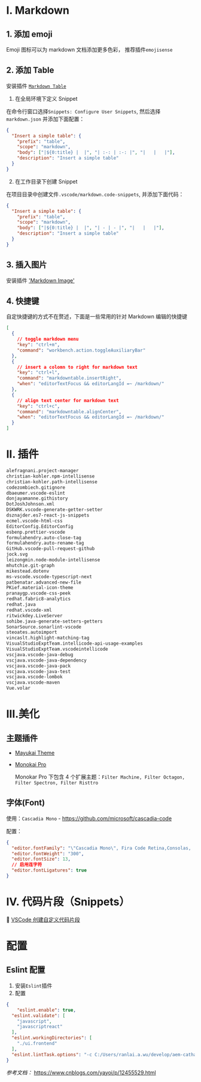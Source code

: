 # I. Markdown

## 1. 添加 emoji

Emoji 图标可以为 markdown 文档添加更多色彩， 推荐插件`emojisense`

## 2. 添加 Table

安装插件 [`Markdown Table`](https://marketplace.visualstudio.com/items?itemName=TakumiI.markdowntable)

1. 在全局环境下定义 Snippet

在命令行窗口选择`Snippets: Configure User Snippets`, 然后选择`markdown.json` 并添加下面配置：

```json
{
  "Insert a simple table": {
    "prefix": "table",
    "scope": "markdown",
    "body": ["|${0:title} |  |", "| :-: | :-: |", "|   |   |"],
    "description": "Insert a simple table"
  }
}
```

2. 在工作目录下创建 Snippet

在项目目录中创建文件`.vscode/markdown.code-snippets`, 并添加下面代码：

```json
{
  "Insert a simple table": {
    "prefix": "table",
    "scope": "markdown",
    "body": ["|${0:title} |  |", "| - | - |", "|   |   |"],
    "description": "Insert a simple table"
  }
}
```

## 3. 插入图片

安装插件 ['Markdown Image'](https://marketplace.visualstudio.com/items?itemName=hancel.markdown-image)

## 4. 快捷键

自定快捷键的方式不在赘述，下面是一些常用的针对 Markdown 编辑的快捷键

```json
[
  {
    // toggle markdown menu
    "key": "ctrl+m",
    "command": "workbench.action.toggleAuxiliaryBar"
  },
  {
    // insert a colomn to right for markdown text
    "key": "ctrl+l",
    "command": "markdowntable.insertRight",
    "when": "editorTextFocus && editorLangId =~ /markdown/"
  },
  {
    // align text center for markdown text
    "key": "ctrl+c",
    "command": "markdowntable.alignCenter",
    "when": "editorTextFocus && editorLangId =~ /markdown/"
  }
]
```

# II. 插件

```markdown
alefragnani.project-manager
christian-kohler.npm-intellisense
christian-kohler.path-intellisense
codezombiech.gitignore
dbaeumer.vscode-eslint
donjayamanne.githistory
DotJoshJohnson.xml
DSKWRK.vscode-generate-getter-setter
dsznajder.es7-react-js-snippets
ecmel.vscode-html-css
EditorConfig.EditorConfig
esbenp.prettier-vscode
formulahendry.auto-close-tag
formulahendry.auto-rename-tag
GitHub.vscode-pull-request-github
jock.svg
leizongmin.node-module-intellisense
mhutchie.git-graph
mikestead.dotenv
ms-vscode.vscode-typescript-next
patbenatar.advanced-new-file
PKief.material-icon-theme
pranaygp.vscode-css-peek
redhat.fabric8-analytics
redhat.java
redhat.vscode-xml
ritwickdey.LiveServer
sohibe.java-generate-setters-getters
SonarSource.sonarlint-vscode
steoates.autoimport
vincaslt.highlight-matching-tag
VisualStudioExptTeam.intellicode-api-usage-examples
VisualStudioExptTeam.vscodeintellicode
vscjava.vscode-java-debug
vscjava.vscode-java-dependency
vscjava.vscode-java-pack
vscjava.vscode-java-test
vscjava.vscode-lombok
vscjava.vscode-maven
Vue.volar
```

# III.美化

## 主题插件

- [Mayukai Theme](https://marketplace.visualstudio.com/items?itemName=GulajavaMinistudio.mayukaithemevsc)

- [Monokai Pro](https://marketplace.visualstudio.com/items?itemName=monokai.theme-monokai-pro-vscode)

  Monokar Pro 下包含 4 个扩展主题：`Filter Machine, Filter Octagon, Filter Spectron, Filter Risttro`

## 字体(Font)

使用：`Cascadia Mono` - <a href="https://github.com/microsoft/cascadia-code" style="text-decoration:underline;color: #27ae60">https://github.com/microsoft/cascadia-code</a>

配置：

```json
{
  "editor.fontFamily": "\"Cascadia Mono\", Fira Code Retina,Consolas, 'Courier New', monospace",
  "editor.fontWeight": "300",
  "editor.fontSize": 13,
  // 启用连字符
  "editor.fontLigatures": true
}
```

# IV. 代码片段（Snippets）

💪  [VSCode 创建自定义代码片段](https://juejin.cn/post/7238230111941394488)


# 配置

## Eslint 配置

1. 安装`Eslint`插件
2. 配置

```json
{
	"eslint.enable": true,
  "eslint.validate": [
    "javascript",
    "javascriptreact"
  ],
  "eslint.workingDirectories": [
    "./ui.frontend"
  ],
  "eslint.lintTask.options": "-c C:/Users/ranlai.a.wu/develop/aem-cathay/ui.frontend/.eslintrc.js --ignore-path C:/Users/ranlai.a.wu/develop/aem-cathay/ui.frontend/.eslintignore"
}
```

*参考文档：* https://www.cnblogs.com/yayoi/p/12455529.html



